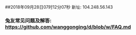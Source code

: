 ##2018年09月28日07时12分07秒 新址: 104.248.56.143
### 兔友常见问题及解答: https://github.com/wanggonging/d/blob/w/FAQ.md
